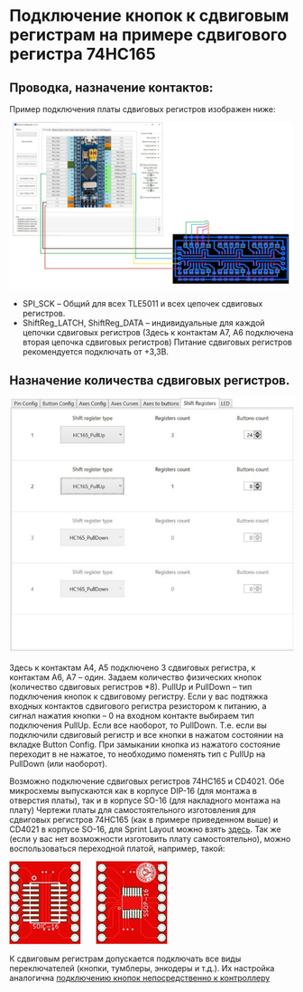 # Подключение кнопок к сдвиговым регистрам на примере сдвигового регистра 74HC165
## Проводка, назначение контактов:

Пример подключения платы сдвиговых регистров изображен ниже:

![](../images/S1.jpg)

* SPI_SCK – Общий для всех TLE5011 и всех цепочек сдвиговых регистров.
* ShiftReg_LATCH, ShiftReg_DATA – индивидуальные для каждой цепочки сдвиговых регистров (Здесь к контактам A7, A6 подключена вторая цепочка сдвиговых регистров)
Питание сдвиговых регистров рекомендуется подключать от +3,3В.

## Назначение количества сдвиговых регистров.

![](../images/S2.jpg)

Здесь к контактам А4, А5 подключено 3 сдвиговых регистра, к контактам А6, А7 – один. Задаем количество физических кнопок (количество сдвиговых регистров *8). PullUp и PullDown – тип подключения кнопок к сдвиговому регистру. Если у вас подтяжка входных контактов сдвигового регистра резистором к питанию, а сигнал нажатия кнопки – 0 на входном контакте выбираем тип подключения PullUp. Если все наоборот, то PullDown. Т.е. если вы подключили сдвиговый регистр и все кнопки в нажатом состоянии на вкладке Button Config. При замыкании кнопка из нажатого состояние переходит в не нажатое, то необходимо поменять тип с PullUp на PullDown (или наоборот).

Возможно подключение сдвиговых регистров 74HC165 и CD4021.  Обе микросхемы выпускаются как в корпусе DIP-16 (для монтажа в отверстия платы), так и в корпусе SO-16 (для накладного монтажа на плату) Чертежи платы для самостоятельного изготовления для сдвиговых регистров 74HC165 (как в примере приведенном выше) и CD4021 в корпусе SO-16, для Sprint Layout можно взять [здесь](../3rd-party/hardware/). Так же (если у вас нет возможности изготовить плату самостоятельно), можно воспользоваться переходной платой, например, такой:

![SO-16](/images/SO-16.jpg)

К сдвиговым регистрам допускается подключать все виды переключателей (кнопки, тумблеры, энкодеры и т.д.). Их настройка аналогична [подключению кнопок непосредственно к контроллеру](Подключение-кнопок-непосредственно-к-контроллеру.md)
